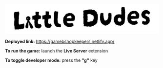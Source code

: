 ![alt text](src/assets/Little-Dudes-Logo.png)

**Deployed link:** https://gamebshopkeepers.netlify.app/

**To run the game:** launch the **Live Server** extension

**To toggle developer mode:** press the **"g"** key
